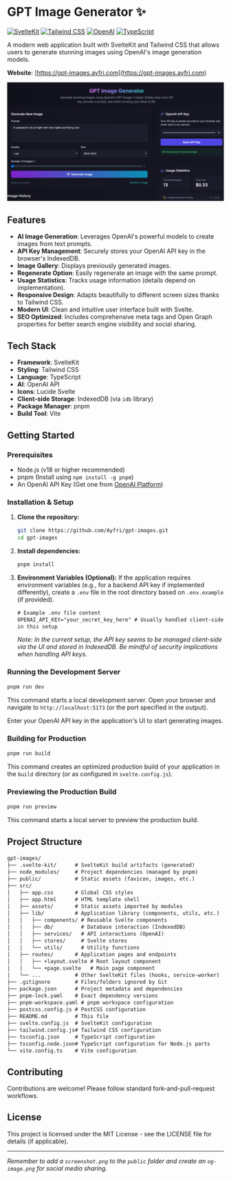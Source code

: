 # GPT Image Generator ✨

[![SvelteKit](https://img.shields.io/badge/SvelteKit-FF3E00?style=for-the-badge&logo=svelte&logoColor=white)](https://kit.svelte.dev/)
[![Tailwind CSS](https://img.shields.io/badge/Tailwind_CSS-38B2AC?style=for-the-badge&logo=tailwind-css&logoColor=white)](https://tailwindcss.com/)
[![OpenAI](https://img.shields.io/badge/OpenAI-412991?style=for-the-badge&logo=openai&logoColor=white)](https://openai.com/)
[![TypeScript](https://img.shields.io/badge/TypeScript-3178C6?style=for-the-badge&logo=typescript&logoColor=white)](https://www.typescriptlang.org/)

A modern web application built with SvelteKit and Tailwind CSS that allows users to generate stunning images using OpenAI's image generation models.

**Website**: [https://gpt-images.ayfri.com](https://gpt-images.ayfri.com)

![Screenshot of the application](public/screenshot.png) <!-- Add a screenshot of your application here -->

## Features

*   **AI Image Generation**: Leverages OpenAI's powerful models to create images from text prompts.
*   **API Key Management**: Securely stores your OpenAI API key in the browser's IndexedDB.
*   **Image Gallery**: Displays previously generated images.
*   **Regenerate Option**: Easily regenerate an image with the same prompt.
*   **Usage Statistics**: Tracks usage information (details depend on implementation).
*   **Responsive Design**: Adapts beautifully to different screen sizes thanks to Tailwind CSS.
*   **Modern UI**: Clean and intuitive user interface built with Svelte.
*   **SEO Optimized**: Includes comprehensive meta tags and Open Graph properties for better search engine visibility and social sharing.

## Tech Stack

*   **Framework**: SvelteKit
*   **Styling**: Tailwind CSS
*   **Language**: TypeScript
*   **AI**: OpenAI API
*   **Icons**: Lucide Svelte
*   **Client-side Storage**: IndexedDB (via `idb` library)
*   **Package Manager**: pnpm
*   **Build Tool**: Vite

## Getting Started

### Prerequisites

*   Node.js (v18 or higher recommended)
*   pnpm (Install using `npm install -g pnpm`)
*   An OpenAI API Key (Get one from [OpenAI Platform](https://platform.openai.com/))

### Installation & Setup

1.  **Clone the repository:**
    ```bash
    git clone https://github.com/Ayfri/gpt-images.git
    cd gpt-images
    ```

2.  **Install dependencies:**
    ```bash
    pnpm install
    ```

3.  **Environment Variables (Optional):**
    If the application requires environment variables (e.g., for a backend API key if implemented differently), create a `.env` file in the root directory based on `.env.example` (if provided).
    ```
    # Example .env file content
    OPENAI_API_KEY="your_secret_key_here" # Usually handled client-side in this setup
    ```
    *Note: In the current setup, the API key seems to be managed client-side via the UI and stored in IndexedDB. Be mindful of security implications when handling API keys.*

### Running the Development Server

```bash
pnpm run dev
```

This command starts a local development server. Open your browser and navigate to `http://localhost:5173` (or the port specified in the output).

Enter your OpenAI API key in the application's UI to start generating images.

### Building for Production

```bash
pnpm run build
```

This command creates an optimized production build of your application in the `build` directory (or as configured in `svelte.config.js`).

### Previewing the Production Build

```bash
pnpm run preview
```

This command starts a local server to preview the production build.

## Project Structure

```
gpt-images/
├── .svelte-kit/      # SvelteKit build artifacts (generated)
├── node_modules/     # Project dependencies (managed by pnpm)
├── public/           # Static assets (favicon, images, etc.)
├── src/
│   ├── app.css       # Global CSS styles
│   ├── app.html      # HTML template shell
│   ├── assets/       # Static assets imported by modules
│   ├── lib/          # Application library (components, utils, etc.)
│   │   ├── components/ # Reusable Svelte components
│   │   ├── db/         # Database interaction (IndexedDB)
│   │   ├── services/   # API interactions (OpenAI)
│   │   ├── stores/     # Svelte stores
│   │   └── utils/      # Utility functions
│   ├── routes/       # Application pages and endpoints
│   │   ├── +layout.svelte # Root layout component
│   │   └── +page.svelte   # Main page component
│   └── ...           # Other SvelteKit files (hooks, service-worker)
├── .gitignore        # Files/folders ignored by Git
├── package.json      # Project metadata and dependencies
├── pnpm-lock.yaml    # Exact dependency versions
├── pnpm-workspace.yaml # pnpm workspace configuration
├── postcss.config.js # PostCSS configuration
├── README.md         # This file
├── svelte.config.js  # SvelteKit configuration
├── tailwind.config.js# Tailwind CSS configuration
├── tsconfig.json     # TypeScript configuration
├── tsconfig.node.json# TypeScript configuration for Node.js parts
└── vite.config.ts    # Vite configuration
```

## Contributing

Contributions are welcome! Please follow standard fork-and-pull-request workflows.

## License

This project is licensed under the MIT License - see the LICENSE file for details (if applicable).

---

*Remember to add a `screenshot.png` to the `public` folder and create an `og-image.png` for social media sharing.*
